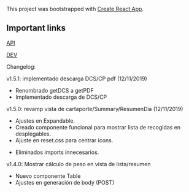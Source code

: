 This project was bootstrapped with [Create React App](https://github.com/facebook/create-react-app).

## Important links

[API](https://apisat.solusat.es/)

[DEV](https://visor.dev.ambarplus.com/)

Changelog:

v1.5.1: implementado descarga DCS/CP pdf (12/11/2019)
+ Renombrado getDCS a getPDF
+ Implementado descarga de DCS/CP

v1.5.0: revamp vista de cartaporte/Summary/ResumenDia (12/11/2019)
+ Ajustes en Expandable.
+ Creado componente funcional para mostrar lista de recogidas en desplegables.
+ Ajuste en reset.css para centrar icons.
- Eliminados imports innecesarios.

v1.4.0: Mostrar cálculo de peso en vista de lista/resumen
+ Nuevo componente Table
+ Ajustes en generación de body (POST)
